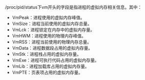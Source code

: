 /proc/pid/status下vm开头的字段是指进程的虚拟内存相关信息。其中：

- VmPeak：进程使用的虚拟内存峰值。
- VmSize：进程当前使用的虚拟内存总量。
- VmLck：进程锁定在内存中的虚拟内存量。
- VmHWM：进程使用的物理内存峰值。
- VmRSS：进程当前使用的物理内存总量。
- VmData：进程数据段占用的虚拟内存量。
- VmStk：进程栈占用的虚拟内存量。
- VmExe：进程可执行代码占用的虚拟内存量。
- VmLib：进程加载库占用的虚拟内存量。
- VmPTE：页表项占用的虚拟内存量。